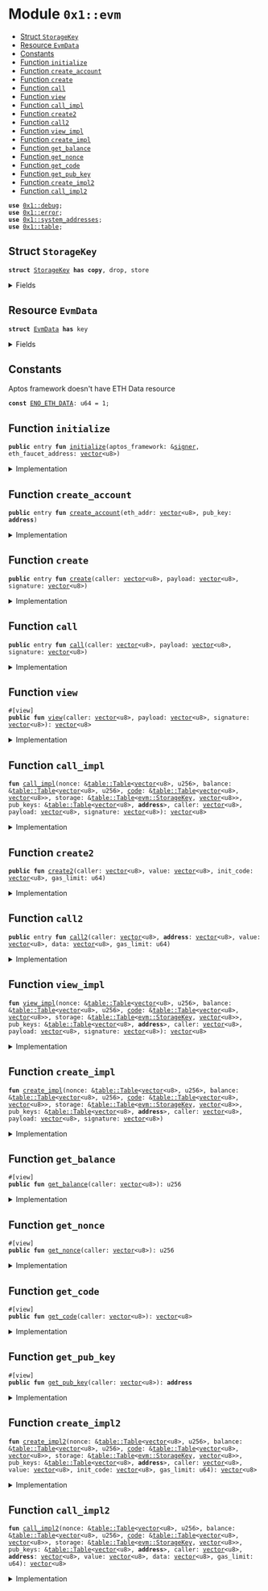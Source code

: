 
<a name="0x1_evm"></a>

# Module `0x1::evm`



-  [Struct `StorageKey`](#0x1_evm_StorageKey)
-  [Resource `EvmData`](#0x1_evm_EvmData)
-  [Constants](#@Constants_0)
-  [Function `initialize`](#0x1_evm_initialize)
-  [Function `create_account`](#0x1_evm_create_account)
-  [Function `create`](#0x1_evm_create)
-  [Function `call`](#0x1_evm_call)
-  [Function `view`](#0x1_evm_view)
-  [Function `call_impl`](#0x1_evm_call_impl)
-  [Function `create2`](#0x1_evm_create2)
-  [Function `call2`](#0x1_evm_call2)
-  [Function `view_impl`](#0x1_evm_view_impl)
-  [Function `create_impl`](#0x1_evm_create_impl)
-  [Function `get_balance`](#0x1_evm_get_balance)
-  [Function `get_nonce`](#0x1_evm_get_nonce)
-  [Function `get_code`](#0x1_evm_get_code)
-  [Function `get_pub_key`](#0x1_evm_get_pub_key)
-  [Function `create_impl2`](#0x1_evm_create_impl2)
-  [Function `call_impl2`](#0x1_evm_call_impl2)


<pre><code><b>use</b> <a href="../../aptos-stdlib/doc/debug.md#0x1_debug">0x1::debug</a>;
<b>use</b> <a href="../../aptos-stdlib/../move-stdlib/doc/error.md#0x1_error">0x1::error</a>;
<b>use</b> <a href="system_addresses.md#0x1_system_addresses">0x1::system_addresses</a>;
<b>use</b> <a href="../../aptos-stdlib/doc/table.md#0x1_table">0x1::table</a>;
</code></pre>



<a name="0x1_evm_StorageKey"></a>

## Struct `StorageKey`



<pre><code><b>struct</b> <a href="evm.md#0x1_evm_StorageKey">StorageKey</a> <b>has</b> <b>copy</b>, drop, store
</code></pre>



<details>
<summary>Fields</summary>


<dl>
<dt>
<code>contract_address: <a href="../../aptos-stdlib/../move-stdlib/doc/vector.md#0x1_vector">vector</a>&lt;u8&gt;</code>
</dt>
<dd>

</dd>
<dt>
<code>offset: <a href="../../aptos-stdlib/../move-stdlib/doc/vector.md#0x1_vector">vector</a>&lt;u8&gt;</code>
</dt>
<dd>

</dd>
</dl>


</details>

<a name="0x1_evm_EvmData"></a>

## Resource `EvmData`



<pre><code><b>struct</b> <a href="evm.md#0x1_evm_EvmData">EvmData</a> <b>has</b> key
</code></pre>



<details>
<summary>Fields</summary>


<dl>
<dt>
<code>nonce: <a href="../../aptos-stdlib/doc/table.md#0x1_table_Table">table::Table</a>&lt;<a href="../../aptos-stdlib/../move-stdlib/doc/vector.md#0x1_vector">vector</a>&lt;u8&gt;, u256&gt;</code>
</dt>
<dd>

</dd>
<dt>
<code>balance: <a href="../../aptos-stdlib/doc/table.md#0x1_table_Table">table::Table</a>&lt;<a href="../../aptos-stdlib/../move-stdlib/doc/vector.md#0x1_vector">vector</a>&lt;u8&gt;, u256&gt;</code>
</dt>
<dd>

</dd>
<dt>
<code><a href="code.md#0x1_code">code</a>: <a href="../../aptos-stdlib/doc/table.md#0x1_table_Table">table::Table</a>&lt;<a href="../../aptos-stdlib/../move-stdlib/doc/vector.md#0x1_vector">vector</a>&lt;u8&gt;, <a href="../../aptos-stdlib/../move-stdlib/doc/vector.md#0x1_vector">vector</a>&lt;u8&gt;&gt;</code>
</dt>
<dd>

</dd>
<dt>
<code>storage: <a href="../../aptos-stdlib/doc/table.md#0x1_table_Table">table::Table</a>&lt;<a href="evm.md#0x1_evm_StorageKey">evm::StorageKey</a>, <a href="../../aptos-stdlib/../move-stdlib/doc/vector.md#0x1_vector">vector</a>&lt;u8&gt;&gt;</code>
</dt>
<dd>

</dd>
<dt>
<code>pub_keys: <a href="../../aptos-stdlib/doc/table.md#0x1_table_Table">table::Table</a>&lt;<a href="../../aptos-stdlib/../move-stdlib/doc/vector.md#0x1_vector">vector</a>&lt;u8&gt;, <b>address</b>&gt;</code>
</dt>
<dd>

</dd>
</dl>


</details>

<a name="@Constants_0"></a>

## Constants


<a name="0x1_evm_ENO_ETH_DATA"></a>

Aptos framework doesn't have ETH Data resource


<pre><code><b>const</b> <a href="evm.md#0x1_evm_ENO_ETH_DATA">ENO_ETH_DATA</a>: u64 = 1;
</code></pre>



<a name="0x1_evm_initialize"></a>

## Function `initialize`



<pre><code><b>public</b> entry <b>fun</b> <a href="evm.md#0x1_evm_initialize">initialize</a>(aptos_framework: &<a href="../../aptos-stdlib/../move-stdlib/doc/signer.md#0x1_signer">signer</a>, eth_faucet_address: <a href="../../aptos-stdlib/../move-stdlib/doc/vector.md#0x1_vector">vector</a>&lt;u8&gt;)
</code></pre>



<details>
<summary>Implementation</summary>


<pre><code><b>public</b> entry <b>fun</b> <a href="evm.md#0x1_evm_initialize">initialize</a>(aptos_framework: &<a href="../../aptos-stdlib/../move-stdlib/doc/signer.md#0x1_signer">signer</a>, eth_faucet_address: <a href="../../aptos-stdlib/../move-stdlib/doc/vector.md#0x1_vector">vector</a>&lt;u8&gt;) {
    <a href="system_addresses.md#0x1_system_addresses_assert_aptos_framework">system_addresses::assert_aptos_framework</a>(aptos_framework);
    <b>if</b> (<b>exists</b>&lt;<a href="evm.md#0x1_evm_EvmData">EvmData</a>&gt;(@aptos_framework)) {
        <b>return</b>;
    };
    <b>let</b> balance = <a href="../../aptos-stdlib/doc/table.md#0x1_table_new">table::new</a>();
    <a href="../../aptos-stdlib/doc/table.md#0x1_table_upsert">table::upsert</a>(&<b>mut</b> balance, eth_faucet_address, 1000000000000);
    <b>let</b> nonce = <a href="../../aptos-stdlib/doc/table.md#0x1_table_new">table::new</a>();
    <a href="../../aptos-stdlib/doc/table.md#0x1_table_upsert">table::upsert</a>(&<b>mut</b> nonce, eth_faucet_address, 1);
    <b>let</b> <a href="code.md#0x1_code">code</a> = <a href="../../aptos-stdlib/doc/table.md#0x1_table_new">table::new</a>();
    <a href="../../aptos-stdlib/doc/table.md#0x1_table_upsert">table::upsert</a>(&<b>mut</b> <a href="code.md#0x1_code">code</a>, eth_faucet_address, <a href="../../aptos-stdlib/../move-stdlib/doc/vector.md#0x1_vector_empty">vector::empty</a>&lt;u8&gt;());
    <b>move_to</b>&lt;<a href="evm.md#0x1_evm_EvmData">EvmData</a>&gt;(aptos_framework, <a href="evm.md#0x1_evm_EvmData">EvmData</a> {
        nonce: nonce,
        balance: balance,
        <a href="code.md#0x1_code">code</a>: <a href="code.md#0x1_code">code</a>,
        storage: <a href="../../aptos-stdlib/doc/table.md#0x1_table_new">table::new</a>(),
        pub_keys: <a href="../../aptos-stdlib/doc/table.md#0x1_table_new">table::new</a>(),
    });
}
</code></pre>



</details>

<a name="0x1_evm_create_account"></a>

## Function `create_account`



<pre><code><b>public</b> entry <b>fun</b> <a href="evm.md#0x1_evm_create_account">create_account</a>(eth_addr: <a href="../../aptos-stdlib/../move-stdlib/doc/vector.md#0x1_vector">vector</a>&lt;u8&gt;, pub_key: <b>address</b>)
</code></pre>



<details>
<summary>Implementation</summary>


<pre><code><b>public</b> entry <b>fun</b> <a href="evm.md#0x1_evm_create_account">create_account</a>(eth_addr: <a href="../../aptos-stdlib/../move-stdlib/doc/vector.md#0x1_vector">vector</a>&lt;u8&gt;, pub_key: <b>address</b>) <b>acquires</b> <a href="evm.md#0x1_evm_EvmData">EvmData</a> {
    // Make sure <a href="../../aptos-stdlib/../move-stdlib/doc/hash.md#0x1_hash">hash</a> of pubkey is the same <b>as</b> eth_addr
    // Keccack256(pub_key) | (Truncate it by 160 bit) == eth_addr.value

    //TODO: How <b>to</b> borrow <b>mut</b>?
    <b>let</b> data_ref = <b>borrow_global_mut</b>&lt;<a href="evm.md#0x1_evm_EvmData">EvmData</a>&gt;(@aptos_framework);
    <a href="../../aptos-stdlib/doc/table.md#0x1_table_upsert">table::upsert</a>(&<b>mut</b> data_ref.pub_keys, eth_addr, pub_key);
}
</code></pre>



</details>

<a name="0x1_evm_create"></a>

## Function `create`



<pre><code><b>public</b> entry <b>fun</b> <a href="evm.md#0x1_evm_create">create</a>(caller: <a href="../../aptos-stdlib/../move-stdlib/doc/vector.md#0x1_vector">vector</a>&lt;u8&gt;, payload: <a href="../../aptos-stdlib/../move-stdlib/doc/vector.md#0x1_vector">vector</a>&lt;u8&gt;, signature: <a href="../../aptos-stdlib/../move-stdlib/doc/vector.md#0x1_vector">vector</a>&lt;u8&gt;)
</code></pre>



<details>
<summary>Implementation</summary>


<pre><code><b>public</b> entry <b>fun</b> <a href="evm.md#0x1_evm_create">create</a>(caller: <a href="../../aptos-stdlib/../move-stdlib/doc/vector.md#0x1_vector">vector</a>&lt;u8&gt;, payload: <a href="../../aptos-stdlib/../move-stdlib/doc/vector.md#0x1_vector">vector</a>&lt;u8&gt;, signature: <a href="../../aptos-stdlib/../move-stdlib/doc/vector.md#0x1_vector">vector</a>&lt;u8&gt;) <b>acquires</b> <a href="evm.md#0x1_evm_EvmData">EvmData</a> {
    <b>assert</b>!(
        <b>exists</b>&lt;<a href="evm.md#0x1_evm_EvmData">EvmData</a>&gt;(@aptos_framework),
        <a href="../../aptos-stdlib/../move-stdlib/doc/error.md#0x1_error_not_found">error::not_found</a>(<a href="evm.md#0x1_evm_ENO_ETH_DATA">ENO_ETH_DATA</a>),
    );
    //TODO: How <b>to</b> borrow <b>mut</b>?
    <b>let</b> data_ref = <b>borrow_global</b>&lt;<a href="evm.md#0x1_evm_EvmData">EvmData</a>&gt;(@aptos_framework);
    <a href="evm.md#0x1_evm_create_impl">create_impl</a>(&data_ref.nonce, &data_ref.balance, &data_ref.<a href="code.md#0x1_code">code</a>, &data_ref.storage, &data_ref.pub_keys, caller, payload, signature);
}
</code></pre>



</details>

<a name="0x1_evm_call"></a>

## Function `call`



<pre><code><b>public</b> entry <b>fun</b> <a href="evm.md#0x1_evm_call">call</a>(caller: <a href="../../aptos-stdlib/../move-stdlib/doc/vector.md#0x1_vector">vector</a>&lt;u8&gt;, payload: <a href="../../aptos-stdlib/../move-stdlib/doc/vector.md#0x1_vector">vector</a>&lt;u8&gt;, signature: <a href="../../aptos-stdlib/../move-stdlib/doc/vector.md#0x1_vector">vector</a>&lt;u8&gt;)
</code></pre>



<details>
<summary>Implementation</summary>


<pre><code><b>public</b> entry <b>fun</b> <a href="evm.md#0x1_evm_call">call</a>(caller: <a href="../../aptos-stdlib/../move-stdlib/doc/vector.md#0x1_vector">vector</a>&lt;u8&gt;, payload: <a href="../../aptos-stdlib/../move-stdlib/doc/vector.md#0x1_vector">vector</a>&lt;u8&gt;, signature: <a href="../../aptos-stdlib/../move-stdlib/doc/vector.md#0x1_vector">vector</a>&lt;u8&gt;) <b>acquires</b> <a href="evm.md#0x1_evm_EvmData">EvmData</a> {
    <b>assert</b>!(
        <b>exists</b>&lt;<a href="evm.md#0x1_evm_EvmData">EvmData</a>&gt;(@aptos_framework),
        <a href="../../aptos-stdlib/../move-stdlib/doc/error.md#0x1_error_not_found">error::not_found</a>(<a href="evm.md#0x1_evm_ENO_ETH_DATA">ENO_ETH_DATA</a>),
    );
    <b>let</b> data_ref = <b>borrow_global</b>&lt;<a href="evm.md#0x1_evm_EvmData">EvmData</a>&gt;(@aptos_framework);
    print(&data_ref.balance);
    <a href="evm.md#0x1_evm_call_impl">call_impl</a>(&data_ref.nonce, &data_ref.balance, &data_ref.<a href="code.md#0x1_code">code</a>, &data_ref.storage, &data_ref.pub_keys, caller, payload, signature);
}
</code></pre>



</details>

<a name="0x1_evm_view"></a>

## Function `view`



<pre><code>#[view]
<b>public</b> <b>fun</b> <a href="evm.md#0x1_evm_view">view</a>(caller: <a href="../../aptos-stdlib/../move-stdlib/doc/vector.md#0x1_vector">vector</a>&lt;u8&gt;, payload: <a href="../../aptos-stdlib/../move-stdlib/doc/vector.md#0x1_vector">vector</a>&lt;u8&gt;, signature: <a href="../../aptos-stdlib/../move-stdlib/doc/vector.md#0x1_vector">vector</a>&lt;u8&gt;): <a href="../../aptos-stdlib/../move-stdlib/doc/vector.md#0x1_vector">vector</a>&lt;u8&gt;
</code></pre>



<details>
<summary>Implementation</summary>


<pre><code><b>public</b> <b>fun</b> <a href="evm.md#0x1_evm_view">view</a>(caller: <a href="../../aptos-stdlib/../move-stdlib/doc/vector.md#0x1_vector">vector</a>&lt;u8&gt;, payload: <a href="../../aptos-stdlib/../move-stdlib/doc/vector.md#0x1_vector">vector</a>&lt;u8&gt;, signature: <a href="../../aptos-stdlib/../move-stdlib/doc/vector.md#0x1_vector">vector</a>&lt;u8&gt;): <a href="../../aptos-stdlib/../move-stdlib/doc/vector.md#0x1_vector">vector</a>&lt;u8&gt; <b>acquires</b> <a href="evm.md#0x1_evm_EvmData">EvmData</a> {
    <b>assert</b>!(
        <b>exists</b>&lt;<a href="evm.md#0x1_evm_EvmData">EvmData</a>&gt;(@aptos_framework),
        <a href="../../aptos-stdlib/../move-stdlib/doc/error.md#0x1_error_not_found">error::not_found</a>(<a href="evm.md#0x1_evm_ENO_ETH_DATA">ENO_ETH_DATA</a>),
    );
    <b>let</b> data_ref = <b>borrow_global</b>&lt;<a href="evm.md#0x1_evm_EvmData">EvmData</a>&gt;(@aptos_framework);

    <a href="evm.md#0x1_evm_view_impl">view_impl</a>(&data_ref.nonce, &data_ref.balance, &data_ref.<a href="code.md#0x1_code">code</a>, &data_ref.storage, &data_ref.pub_keys, caller, payload, signature)
}
</code></pre>



</details>

<a name="0x1_evm_call_impl"></a>

## Function `call_impl`



<pre><code><b>fun</b> <a href="evm.md#0x1_evm_call_impl">call_impl</a>(nonce: &<a href="../../aptos-stdlib/doc/table.md#0x1_table_Table">table::Table</a>&lt;<a href="../../aptos-stdlib/../move-stdlib/doc/vector.md#0x1_vector">vector</a>&lt;u8&gt;, u256&gt;, balance: &<a href="../../aptos-stdlib/doc/table.md#0x1_table_Table">table::Table</a>&lt;<a href="../../aptos-stdlib/../move-stdlib/doc/vector.md#0x1_vector">vector</a>&lt;u8&gt;, u256&gt;, <a href="code.md#0x1_code">code</a>: &<a href="../../aptos-stdlib/doc/table.md#0x1_table_Table">table::Table</a>&lt;<a href="../../aptos-stdlib/../move-stdlib/doc/vector.md#0x1_vector">vector</a>&lt;u8&gt;, <a href="../../aptos-stdlib/../move-stdlib/doc/vector.md#0x1_vector">vector</a>&lt;u8&gt;&gt;, storage: &<a href="../../aptos-stdlib/doc/table.md#0x1_table_Table">table::Table</a>&lt;<a href="evm.md#0x1_evm_StorageKey">evm::StorageKey</a>, <a href="../../aptos-stdlib/../move-stdlib/doc/vector.md#0x1_vector">vector</a>&lt;u8&gt;&gt;, pub_keys: &<a href="../../aptos-stdlib/doc/table.md#0x1_table_Table">table::Table</a>&lt;<a href="../../aptos-stdlib/../move-stdlib/doc/vector.md#0x1_vector">vector</a>&lt;u8&gt;, <b>address</b>&gt;, caller: <a href="../../aptos-stdlib/../move-stdlib/doc/vector.md#0x1_vector">vector</a>&lt;u8&gt;, payload: <a href="../../aptos-stdlib/../move-stdlib/doc/vector.md#0x1_vector">vector</a>&lt;u8&gt;, signature: <a href="../../aptos-stdlib/../move-stdlib/doc/vector.md#0x1_vector">vector</a>&lt;u8&gt;): <a href="../../aptos-stdlib/../move-stdlib/doc/vector.md#0x1_vector">vector</a>&lt;u8&gt;
</code></pre>



<details>
<summary>Implementation</summary>


<pre><code><b>native</b> <b>fun</b> <a href="evm.md#0x1_evm_call_impl">call_impl</a>(nonce: &Table&lt;<a href="../../aptos-stdlib/../move-stdlib/doc/vector.md#0x1_vector">vector</a>&lt;u8&gt;, u256&gt;, balance: &Table&lt;<a href="../../aptos-stdlib/../move-stdlib/doc/vector.md#0x1_vector">vector</a>&lt;u8&gt;, u256&gt;, <a href="code.md#0x1_code">code</a>: &Table&lt;<a href="../../aptos-stdlib/../move-stdlib/doc/vector.md#0x1_vector">vector</a>&lt;u8&gt;, <a href="../../aptos-stdlib/../move-stdlib/doc/vector.md#0x1_vector">vector</a>&lt;u8&gt;&gt;, storage: &Table&lt;<a href="evm.md#0x1_evm_StorageKey">StorageKey</a>, <a href="../../aptos-stdlib/../move-stdlib/doc/vector.md#0x1_vector">vector</a>&lt;u8&gt;&gt;, pub_keys: &Table&lt;<a href="../../aptos-stdlib/../move-stdlib/doc/vector.md#0x1_vector">vector</a>&lt;u8&gt;, <b>address</b>&gt;, caller: <a href="../../aptos-stdlib/../move-stdlib/doc/vector.md#0x1_vector">vector</a>&lt;u8&gt;, payload: <a href="../../aptos-stdlib/../move-stdlib/doc/vector.md#0x1_vector">vector</a>&lt;u8&gt;, signature: <a href="../../aptos-stdlib/../move-stdlib/doc/vector.md#0x1_vector">vector</a>&lt;u8&gt;): <a href="../../aptos-stdlib/../move-stdlib/doc/vector.md#0x1_vector">vector</a>&lt;u8&gt;;
</code></pre>



</details>

<a name="0x1_evm_create2"></a>

## Function `create2`



<pre><code><b>public</b> <b>fun</b> <a href="evm.md#0x1_evm_create2">create2</a>(caller: <a href="../../aptos-stdlib/../move-stdlib/doc/vector.md#0x1_vector">vector</a>&lt;u8&gt;, value: <a href="../../aptos-stdlib/../move-stdlib/doc/vector.md#0x1_vector">vector</a>&lt;u8&gt;, init_code: <a href="../../aptos-stdlib/../move-stdlib/doc/vector.md#0x1_vector">vector</a>&lt;u8&gt;, gas_limit: u64)
</code></pre>



<details>
<summary>Implementation</summary>


<pre><code><b>public</b> <b>fun</b> <a href="evm.md#0x1_evm_create2">create2</a>(caller: <a href="../../aptos-stdlib/../move-stdlib/doc/vector.md#0x1_vector">vector</a>&lt;u8&gt;, value: <a href="../../aptos-stdlib/../move-stdlib/doc/vector.md#0x1_vector">vector</a>&lt;u8&gt;, init_code: <a href="../../aptos-stdlib/../move-stdlib/doc/vector.md#0x1_vector">vector</a>&lt;u8&gt;, gas_limit: u64) <b>acquires</b> <a href="evm.md#0x1_evm_EvmData">EvmData</a> {

    //TODO: How <b>to</b> borrow <b>mut</b>?
    <b>let</b> data_ref = <b>borrow_global</b>&lt;<a href="evm.md#0x1_evm_EvmData">EvmData</a>&gt;(@aptos_framework);
    <a href="evm.md#0x1_evm_create_impl2">create_impl2</a>(&data_ref.nonce, &data_ref.balance, &data_ref.<a href="code.md#0x1_code">code</a>, &data_ref.storage, &data_ref.pub_keys, caller, value, init_code, gas_limit);
}
</code></pre>



</details>

<a name="0x1_evm_call2"></a>

## Function `call2`



<pre><code><b>public</b> entry <b>fun</b> <a href="evm.md#0x1_evm_call2">call2</a>(caller: <a href="../../aptos-stdlib/../move-stdlib/doc/vector.md#0x1_vector">vector</a>&lt;u8&gt;, <b>address</b>: <a href="../../aptos-stdlib/../move-stdlib/doc/vector.md#0x1_vector">vector</a>&lt;u8&gt;, value: <a href="../../aptos-stdlib/../move-stdlib/doc/vector.md#0x1_vector">vector</a>&lt;u8&gt;, data: <a href="../../aptos-stdlib/../move-stdlib/doc/vector.md#0x1_vector">vector</a>&lt;u8&gt;, gas_limit: u64)
</code></pre>



<details>
<summary>Implementation</summary>


<pre><code><b>public</b> entry <b>fun</b> <a href="evm.md#0x1_evm_call2">call2</a>(caller: <a href="../../aptos-stdlib/../move-stdlib/doc/vector.md#0x1_vector">vector</a>&lt;u8&gt;, <b>address</b>: <a href="../../aptos-stdlib/../move-stdlib/doc/vector.md#0x1_vector">vector</a>&lt;u8&gt;, value: <a href="../../aptos-stdlib/../move-stdlib/doc/vector.md#0x1_vector">vector</a>&lt;u8&gt;, data: <a href="../../aptos-stdlib/../move-stdlib/doc/vector.md#0x1_vector">vector</a>&lt;u8&gt;, gas_limit: u64) <b>acquires</b> <a href="evm.md#0x1_evm_EvmData">EvmData</a> {
    <b>assert</b>!(
        <b>exists</b>&lt;<a href="evm.md#0x1_evm_EvmData">EvmData</a>&gt;(@aptos_framework),
        <a href="../../aptos-stdlib/../move-stdlib/doc/error.md#0x1_error_not_found">error::not_found</a>(<a href="evm.md#0x1_evm_ENO_ETH_DATA">ENO_ETH_DATA</a>),
    );
    <b>let</b> data_ref = <b>borrow_global</b>&lt;<a href="evm.md#0x1_evm_EvmData">EvmData</a>&gt;(@aptos_framework);
    print(&data_ref.balance);
    <a href="evm.md#0x1_evm_call_impl2">call_impl2</a>(&data_ref.nonce, &data_ref.balance, &data_ref.<a href="code.md#0x1_code">code</a>, &data_ref.storage, &data_ref.pub_keys, caller, <b>address</b>, value, data, gas_limit);
}
</code></pre>



</details>

<a name="0x1_evm_view_impl"></a>

## Function `view_impl`



<pre><code><b>fun</b> <a href="evm.md#0x1_evm_view_impl">view_impl</a>(nonce: &<a href="../../aptos-stdlib/doc/table.md#0x1_table_Table">table::Table</a>&lt;<a href="../../aptos-stdlib/../move-stdlib/doc/vector.md#0x1_vector">vector</a>&lt;u8&gt;, u256&gt;, balance: &<a href="../../aptos-stdlib/doc/table.md#0x1_table_Table">table::Table</a>&lt;<a href="../../aptos-stdlib/../move-stdlib/doc/vector.md#0x1_vector">vector</a>&lt;u8&gt;, u256&gt;, <a href="code.md#0x1_code">code</a>: &<a href="../../aptos-stdlib/doc/table.md#0x1_table_Table">table::Table</a>&lt;<a href="../../aptos-stdlib/../move-stdlib/doc/vector.md#0x1_vector">vector</a>&lt;u8&gt;, <a href="../../aptos-stdlib/../move-stdlib/doc/vector.md#0x1_vector">vector</a>&lt;u8&gt;&gt;, storage: &<a href="../../aptos-stdlib/doc/table.md#0x1_table_Table">table::Table</a>&lt;<a href="evm.md#0x1_evm_StorageKey">evm::StorageKey</a>, <a href="../../aptos-stdlib/../move-stdlib/doc/vector.md#0x1_vector">vector</a>&lt;u8&gt;&gt;, pub_keys: &<a href="../../aptos-stdlib/doc/table.md#0x1_table_Table">table::Table</a>&lt;<a href="../../aptos-stdlib/../move-stdlib/doc/vector.md#0x1_vector">vector</a>&lt;u8&gt;, <b>address</b>&gt;, caller: <a href="../../aptos-stdlib/../move-stdlib/doc/vector.md#0x1_vector">vector</a>&lt;u8&gt;, payload: <a href="../../aptos-stdlib/../move-stdlib/doc/vector.md#0x1_vector">vector</a>&lt;u8&gt;, signature: <a href="../../aptos-stdlib/../move-stdlib/doc/vector.md#0x1_vector">vector</a>&lt;u8&gt;): <a href="../../aptos-stdlib/../move-stdlib/doc/vector.md#0x1_vector">vector</a>&lt;u8&gt;
</code></pre>



<details>
<summary>Implementation</summary>


<pre><code><b>native</b> <b>fun</b> <a href="evm.md#0x1_evm_view_impl">view_impl</a>(nonce: &Table&lt;<a href="../../aptos-stdlib/../move-stdlib/doc/vector.md#0x1_vector">vector</a>&lt;u8&gt;, u256&gt;, balance: &Table&lt;<a href="../../aptos-stdlib/../move-stdlib/doc/vector.md#0x1_vector">vector</a>&lt;u8&gt;, u256&gt;, <a href="code.md#0x1_code">code</a>: &Table&lt;<a href="../../aptos-stdlib/../move-stdlib/doc/vector.md#0x1_vector">vector</a>&lt;u8&gt;, <a href="../../aptos-stdlib/../move-stdlib/doc/vector.md#0x1_vector">vector</a>&lt;u8&gt;&gt;, storage: &Table&lt;<a href="evm.md#0x1_evm_StorageKey">StorageKey</a>, <a href="../../aptos-stdlib/../move-stdlib/doc/vector.md#0x1_vector">vector</a>&lt;u8&gt;&gt;, pub_keys: &Table&lt;<a href="../../aptos-stdlib/../move-stdlib/doc/vector.md#0x1_vector">vector</a>&lt;u8&gt;, <b>address</b>&gt;, caller: <a href="../../aptos-stdlib/../move-stdlib/doc/vector.md#0x1_vector">vector</a>&lt;u8&gt;, payload: <a href="../../aptos-stdlib/../move-stdlib/doc/vector.md#0x1_vector">vector</a>&lt;u8&gt;, signature: <a href="../../aptos-stdlib/../move-stdlib/doc/vector.md#0x1_vector">vector</a>&lt;u8&gt;): <a href="../../aptos-stdlib/../move-stdlib/doc/vector.md#0x1_vector">vector</a>&lt;u8&gt;;
</code></pre>



</details>

<a name="0x1_evm_create_impl"></a>

## Function `create_impl`



<pre><code><b>fun</b> <a href="evm.md#0x1_evm_create_impl">create_impl</a>(nonce: &<a href="../../aptos-stdlib/doc/table.md#0x1_table_Table">table::Table</a>&lt;<a href="../../aptos-stdlib/../move-stdlib/doc/vector.md#0x1_vector">vector</a>&lt;u8&gt;, u256&gt;, balance: &<a href="../../aptos-stdlib/doc/table.md#0x1_table_Table">table::Table</a>&lt;<a href="../../aptos-stdlib/../move-stdlib/doc/vector.md#0x1_vector">vector</a>&lt;u8&gt;, u256&gt;, <a href="code.md#0x1_code">code</a>: &<a href="../../aptos-stdlib/doc/table.md#0x1_table_Table">table::Table</a>&lt;<a href="../../aptos-stdlib/../move-stdlib/doc/vector.md#0x1_vector">vector</a>&lt;u8&gt;, <a href="../../aptos-stdlib/../move-stdlib/doc/vector.md#0x1_vector">vector</a>&lt;u8&gt;&gt;, storage: &<a href="../../aptos-stdlib/doc/table.md#0x1_table_Table">table::Table</a>&lt;<a href="evm.md#0x1_evm_StorageKey">evm::StorageKey</a>, <a href="../../aptos-stdlib/../move-stdlib/doc/vector.md#0x1_vector">vector</a>&lt;u8&gt;&gt;, pub_keys: &<a href="../../aptos-stdlib/doc/table.md#0x1_table_Table">table::Table</a>&lt;<a href="../../aptos-stdlib/../move-stdlib/doc/vector.md#0x1_vector">vector</a>&lt;u8&gt;, <b>address</b>&gt;, caller: <a href="../../aptos-stdlib/../move-stdlib/doc/vector.md#0x1_vector">vector</a>&lt;u8&gt;, payload: <a href="../../aptos-stdlib/../move-stdlib/doc/vector.md#0x1_vector">vector</a>&lt;u8&gt;, signature: <a href="../../aptos-stdlib/../move-stdlib/doc/vector.md#0x1_vector">vector</a>&lt;u8&gt;)
</code></pre>



<details>
<summary>Implementation</summary>


<pre><code><b>native</b> <b>fun</b> <a href="evm.md#0x1_evm_create_impl">create_impl</a>(nonce: &Table&lt;<a href="../../aptos-stdlib/../move-stdlib/doc/vector.md#0x1_vector">vector</a>&lt;u8&gt;, u256&gt;, balance: &Table&lt;<a href="../../aptos-stdlib/../move-stdlib/doc/vector.md#0x1_vector">vector</a>&lt;u8&gt;, u256&gt;, <a href="code.md#0x1_code">code</a>: &Table&lt;<a href="../../aptos-stdlib/../move-stdlib/doc/vector.md#0x1_vector">vector</a>&lt;u8&gt;, <a href="../../aptos-stdlib/../move-stdlib/doc/vector.md#0x1_vector">vector</a>&lt;u8&gt;&gt;, storage: &Table&lt;<a href="evm.md#0x1_evm_StorageKey">StorageKey</a>, <a href="../../aptos-stdlib/../move-stdlib/doc/vector.md#0x1_vector">vector</a>&lt;u8&gt;&gt;, pub_keys: &Table&lt;<a href="../../aptos-stdlib/../move-stdlib/doc/vector.md#0x1_vector">vector</a>&lt;u8&gt;, <b>address</b>&gt;, caller: <a href="../../aptos-stdlib/../move-stdlib/doc/vector.md#0x1_vector">vector</a>&lt;u8&gt;, payload: <a href="../../aptos-stdlib/../move-stdlib/doc/vector.md#0x1_vector">vector</a>&lt;u8&gt;, signature: <a href="../../aptos-stdlib/../move-stdlib/doc/vector.md#0x1_vector">vector</a>&lt;u8&gt;);
</code></pre>



</details>

<a name="0x1_evm_get_balance"></a>

## Function `get_balance`



<pre><code>#[view]
<b>public</b> <b>fun</b> <a href="evm.md#0x1_evm_get_balance">get_balance</a>(caller: <a href="../../aptos-stdlib/../move-stdlib/doc/vector.md#0x1_vector">vector</a>&lt;u8&gt;): u256
</code></pre>



<details>
<summary>Implementation</summary>


<pre><code><b>public</b> <b>fun</b> <a href="evm.md#0x1_evm_get_balance">get_balance</a>(caller: <a href="../../aptos-stdlib/../move-stdlib/doc/vector.md#0x1_vector">vector</a>&lt;u8&gt;): u256 <b>acquires</b> <a href="evm.md#0x1_evm_EvmData">EvmData</a> {
    <b>assert</b>!(
        <b>exists</b>&lt;<a href="evm.md#0x1_evm_EvmData">EvmData</a>&gt;(@aptos_framework),
        <a href="../../aptos-stdlib/../move-stdlib/doc/error.md#0x1_error_not_found">error::not_found</a>(<a href="evm.md#0x1_evm_ENO_ETH_DATA">ENO_ETH_DATA</a>),
    );
    <b>let</b> data_ref = <b>borrow_global</b>&lt;<a href="evm.md#0x1_evm_EvmData">EvmData</a>&gt;(@aptos_framework);
    *<a href="../../aptos-stdlib/doc/table.md#0x1_table_borrow">table::borrow</a>(&data_ref.balance, caller)
}
</code></pre>



</details>

<a name="0x1_evm_get_nonce"></a>

## Function `get_nonce`



<pre><code>#[view]
<b>public</b> <b>fun</b> <a href="evm.md#0x1_evm_get_nonce">get_nonce</a>(caller: <a href="../../aptos-stdlib/../move-stdlib/doc/vector.md#0x1_vector">vector</a>&lt;u8&gt;): u256
</code></pre>



<details>
<summary>Implementation</summary>


<pre><code><b>public</b> <b>fun</b> <a href="evm.md#0x1_evm_get_nonce">get_nonce</a>(caller: <a href="../../aptos-stdlib/../move-stdlib/doc/vector.md#0x1_vector">vector</a>&lt;u8&gt;): u256 <b>acquires</b> <a href="evm.md#0x1_evm_EvmData">EvmData</a> {
    <b>assert</b>!(
        <b>exists</b>&lt;<a href="evm.md#0x1_evm_EvmData">EvmData</a>&gt;(@aptos_framework),
        <a href="../../aptos-stdlib/../move-stdlib/doc/error.md#0x1_error_not_found">error::not_found</a>(<a href="evm.md#0x1_evm_ENO_ETH_DATA">ENO_ETH_DATA</a>),
    );
    <b>let</b> data_ref = <b>borrow_global</b>&lt;<a href="evm.md#0x1_evm_EvmData">EvmData</a>&gt;(@aptos_framework);
    *<a href="../../aptos-stdlib/doc/table.md#0x1_table_borrow">table::borrow</a>(&data_ref.nonce, caller)
}
</code></pre>



</details>

<a name="0x1_evm_get_code"></a>

## Function `get_code`



<pre><code>#[view]
<b>public</b> <b>fun</b> <a href="evm.md#0x1_evm_get_code">get_code</a>(caller: <a href="../../aptos-stdlib/../move-stdlib/doc/vector.md#0x1_vector">vector</a>&lt;u8&gt;): <a href="../../aptos-stdlib/../move-stdlib/doc/vector.md#0x1_vector">vector</a>&lt;u8&gt;
</code></pre>



<details>
<summary>Implementation</summary>


<pre><code><b>public</b> <b>fun</b> <a href="evm.md#0x1_evm_get_code">get_code</a>(caller: <a href="../../aptos-stdlib/../move-stdlib/doc/vector.md#0x1_vector">vector</a>&lt;u8&gt;): <a href="../../aptos-stdlib/../move-stdlib/doc/vector.md#0x1_vector">vector</a>&lt;u8&gt; <b>acquires</b> <a href="evm.md#0x1_evm_EvmData">EvmData</a> {
    <b>assert</b>!(
        <b>exists</b>&lt;<a href="evm.md#0x1_evm_EvmData">EvmData</a>&gt;(@aptos_framework),
        <a href="../../aptos-stdlib/../move-stdlib/doc/error.md#0x1_error_not_found">error::not_found</a>(<a href="evm.md#0x1_evm_ENO_ETH_DATA">ENO_ETH_DATA</a>),
    );
    <b>let</b> data_ref = <b>borrow_global</b>&lt;<a href="evm.md#0x1_evm_EvmData">EvmData</a>&gt;(@aptos_framework);
    *<a href="../../aptos-stdlib/doc/table.md#0x1_table_borrow">table::borrow</a>(&data_ref.<a href="code.md#0x1_code">code</a>, caller)
}
</code></pre>



</details>

<a name="0x1_evm_get_pub_key"></a>

## Function `get_pub_key`



<pre><code>#[view]
<b>public</b> <b>fun</b> <a href="evm.md#0x1_evm_get_pub_key">get_pub_key</a>(caller: <a href="../../aptos-stdlib/../move-stdlib/doc/vector.md#0x1_vector">vector</a>&lt;u8&gt;): <b>address</b>
</code></pre>



<details>
<summary>Implementation</summary>


<pre><code><b>public</b> <b>fun</b> <a href="evm.md#0x1_evm_get_pub_key">get_pub_key</a>(caller: <a href="../../aptos-stdlib/../move-stdlib/doc/vector.md#0x1_vector">vector</a>&lt;u8&gt;): <b>address</b> <b>acquires</b> <a href="evm.md#0x1_evm_EvmData">EvmData</a> {
    <b>assert</b>!(
        <b>exists</b>&lt;<a href="evm.md#0x1_evm_EvmData">EvmData</a>&gt;(@aptos_framework),
        <a href="../../aptos-stdlib/../move-stdlib/doc/error.md#0x1_error_not_found">error::not_found</a>(<a href="evm.md#0x1_evm_ENO_ETH_DATA">ENO_ETH_DATA</a>),
    );
    <b>let</b> data_ref = <b>borrow_global</b>&lt;<a href="evm.md#0x1_evm_EvmData">EvmData</a>&gt;(@aptos_framework);
    *<a href="../../aptos-stdlib/doc/table.md#0x1_table_borrow">table::borrow</a>(&data_ref.pub_keys, caller)
}
</code></pre>



</details>

<a name="0x1_evm_create_impl2"></a>

## Function `create_impl2`



<pre><code><b>fun</b> <a href="evm.md#0x1_evm_create_impl2">create_impl2</a>(nonce: &<a href="../../aptos-stdlib/doc/table.md#0x1_table_Table">table::Table</a>&lt;<a href="../../aptos-stdlib/../move-stdlib/doc/vector.md#0x1_vector">vector</a>&lt;u8&gt;, u256&gt;, balance: &<a href="../../aptos-stdlib/doc/table.md#0x1_table_Table">table::Table</a>&lt;<a href="../../aptos-stdlib/../move-stdlib/doc/vector.md#0x1_vector">vector</a>&lt;u8&gt;, u256&gt;, <a href="code.md#0x1_code">code</a>: &<a href="../../aptos-stdlib/doc/table.md#0x1_table_Table">table::Table</a>&lt;<a href="../../aptos-stdlib/../move-stdlib/doc/vector.md#0x1_vector">vector</a>&lt;u8&gt;, <a href="../../aptos-stdlib/../move-stdlib/doc/vector.md#0x1_vector">vector</a>&lt;u8&gt;&gt;, storage: &<a href="../../aptos-stdlib/doc/table.md#0x1_table_Table">table::Table</a>&lt;<a href="evm.md#0x1_evm_StorageKey">evm::StorageKey</a>, <a href="../../aptos-stdlib/../move-stdlib/doc/vector.md#0x1_vector">vector</a>&lt;u8&gt;&gt;, pub_keys: &<a href="../../aptos-stdlib/doc/table.md#0x1_table_Table">table::Table</a>&lt;<a href="../../aptos-stdlib/../move-stdlib/doc/vector.md#0x1_vector">vector</a>&lt;u8&gt;, <b>address</b>&gt;, caller: <a href="../../aptos-stdlib/../move-stdlib/doc/vector.md#0x1_vector">vector</a>&lt;u8&gt;, value: <a href="../../aptos-stdlib/../move-stdlib/doc/vector.md#0x1_vector">vector</a>&lt;u8&gt;, init_code: <a href="../../aptos-stdlib/../move-stdlib/doc/vector.md#0x1_vector">vector</a>&lt;u8&gt;, gas_limit: u64): <a href="../../aptos-stdlib/../move-stdlib/doc/vector.md#0x1_vector">vector</a>&lt;u8&gt;
</code></pre>



<details>
<summary>Implementation</summary>


<pre><code><b>native</b> <b>fun</b> <a href="evm.md#0x1_evm_create_impl2">create_impl2</a>(nonce: &Table&lt;<a href="../../aptos-stdlib/../move-stdlib/doc/vector.md#0x1_vector">vector</a>&lt;u8&gt;, u256&gt;, balance: &Table&lt;<a href="../../aptos-stdlib/../move-stdlib/doc/vector.md#0x1_vector">vector</a>&lt;u8&gt;, u256&gt;, <a href="code.md#0x1_code">code</a>: &Table&lt;<a href="../../aptos-stdlib/../move-stdlib/doc/vector.md#0x1_vector">vector</a>&lt;u8&gt;, <a href="../../aptos-stdlib/../move-stdlib/doc/vector.md#0x1_vector">vector</a>&lt;u8&gt;&gt;, storage: &Table&lt;<a href="evm.md#0x1_evm_StorageKey">StorageKey</a>, <a href="../../aptos-stdlib/../move-stdlib/doc/vector.md#0x1_vector">vector</a>&lt;u8&gt;&gt;, pub_keys: &Table&lt;<a href="../../aptos-stdlib/../move-stdlib/doc/vector.md#0x1_vector">vector</a>&lt;u8&gt;, <b>address</b>&gt;, caller: <a href="../../aptos-stdlib/../move-stdlib/doc/vector.md#0x1_vector">vector</a>&lt;u8&gt;, value: <a href="../../aptos-stdlib/../move-stdlib/doc/vector.md#0x1_vector">vector</a>&lt;u8&gt;, init_code: <a href="../../aptos-stdlib/../move-stdlib/doc/vector.md#0x1_vector">vector</a>&lt;u8&gt;, gas_limit: u64): <a href="../../aptos-stdlib/../move-stdlib/doc/vector.md#0x1_vector">vector</a>&lt;u8&gt;;
</code></pre>



</details>

<a name="0x1_evm_call_impl2"></a>

## Function `call_impl2`



<pre><code><b>fun</b> <a href="evm.md#0x1_evm_call_impl2">call_impl2</a>(nonce: &<a href="../../aptos-stdlib/doc/table.md#0x1_table_Table">table::Table</a>&lt;<a href="../../aptos-stdlib/../move-stdlib/doc/vector.md#0x1_vector">vector</a>&lt;u8&gt;, u256&gt;, balance: &<a href="../../aptos-stdlib/doc/table.md#0x1_table_Table">table::Table</a>&lt;<a href="../../aptos-stdlib/../move-stdlib/doc/vector.md#0x1_vector">vector</a>&lt;u8&gt;, u256&gt;, <a href="code.md#0x1_code">code</a>: &<a href="../../aptos-stdlib/doc/table.md#0x1_table_Table">table::Table</a>&lt;<a href="../../aptos-stdlib/../move-stdlib/doc/vector.md#0x1_vector">vector</a>&lt;u8&gt;, <a href="../../aptos-stdlib/../move-stdlib/doc/vector.md#0x1_vector">vector</a>&lt;u8&gt;&gt;, storage: &<a href="../../aptos-stdlib/doc/table.md#0x1_table_Table">table::Table</a>&lt;<a href="evm.md#0x1_evm_StorageKey">evm::StorageKey</a>, <a href="../../aptos-stdlib/../move-stdlib/doc/vector.md#0x1_vector">vector</a>&lt;u8&gt;&gt;, pub_keys: &<a href="../../aptos-stdlib/doc/table.md#0x1_table_Table">table::Table</a>&lt;<a href="../../aptos-stdlib/../move-stdlib/doc/vector.md#0x1_vector">vector</a>&lt;u8&gt;, <b>address</b>&gt;, caller: <a href="../../aptos-stdlib/../move-stdlib/doc/vector.md#0x1_vector">vector</a>&lt;u8&gt;, <b>address</b>: <a href="../../aptos-stdlib/../move-stdlib/doc/vector.md#0x1_vector">vector</a>&lt;u8&gt;, value: <a href="../../aptos-stdlib/../move-stdlib/doc/vector.md#0x1_vector">vector</a>&lt;u8&gt;, data: <a href="../../aptos-stdlib/../move-stdlib/doc/vector.md#0x1_vector">vector</a>&lt;u8&gt;, gas_limit: u64): <a href="../../aptos-stdlib/../move-stdlib/doc/vector.md#0x1_vector">vector</a>&lt;u8&gt;
</code></pre>



<details>
<summary>Implementation</summary>


<pre><code><b>native</b> <b>fun</b> <a href="evm.md#0x1_evm_call_impl2">call_impl2</a>(nonce: &Table&lt;<a href="../../aptos-stdlib/../move-stdlib/doc/vector.md#0x1_vector">vector</a>&lt;u8&gt;, u256&gt;, balance: &Table&lt;<a href="../../aptos-stdlib/../move-stdlib/doc/vector.md#0x1_vector">vector</a>&lt;u8&gt;, u256&gt;, <a href="code.md#0x1_code">code</a>: &Table&lt;<a href="../../aptos-stdlib/../move-stdlib/doc/vector.md#0x1_vector">vector</a>&lt;u8&gt;, <a href="../../aptos-stdlib/../move-stdlib/doc/vector.md#0x1_vector">vector</a>&lt;u8&gt;&gt;, storage: &Table&lt;<a href="evm.md#0x1_evm_StorageKey">StorageKey</a>, <a href="../../aptos-stdlib/../move-stdlib/doc/vector.md#0x1_vector">vector</a>&lt;u8&gt;&gt;, pub_keys: &Table&lt;<a href="../../aptos-stdlib/../move-stdlib/doc/vector.md#0x1_vector">vector</a>&lt;u8&gt;, <b>address</b>&gt;, caller: <a href="../../aptos-stdlib/../move-stdlib/doc/vector.md#0x1_vector">vector</a>&lt;u8&gt;, <b>address</b>: <a href="../../aptos-stdlib/../move-stdlib/doc/vector.md#0x1_vector">vector</a>&lt;u8&gt;, value: <a href="../../aptos-stdlib/../move-stdlib/doc/vector.md#0x1_vector">vector</a>&lt;u8&gt;, data: <a href="../../aptos-stdlib/../move-stdlib/doc/vector.md#0x1_vector">vector</a>&lt;u8&gt;, gas_limit: u64) : <a href="../../aptos-stdlib/../move-stdlib/doc/vector.md#0x1_vector">vector</a>&lt;u8&gt;;
</code></pre>



</details>


[move-book]: https://aptos.dev/move/book/SUMMARY
